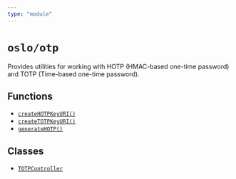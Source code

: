 ```yaml
---
type: "module"
---
```


# `oslo/otp`

Provides utilities for working with HOTP (HMAC-based one-time password) and TOTP (Time-based one-time password).

## Functions

- [`createHOTPKeyURI()`](ref:otp)
- [`createTOTPKeyURI()`](ref:otp)
- [`generateHOTP()`](ref:otp)

## Classes

- [`TOTPController`](ref:otp)
